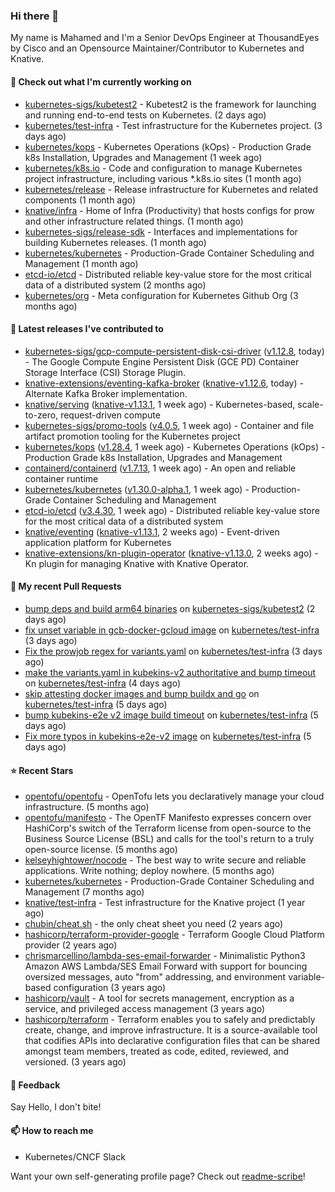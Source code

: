 ### Hi there 👋

My name is Mahamed and I'm a Senior DevOps Engineer at ThousandEyes by Cisco and an Opensource Maintainer/Contributor to Kubernetes and Knative.

#### 👷 Check out what I'm currently working on

- [kubernetes-sigs/kubetest2](https://github.com/kubernetes-sigs/kubetest2) - Kubetest2 is the framework for launching and running end-to-end tests on Kubernetes. (2 days ago)
- [kubernetes/test-infra](https://github.com/kubernetes/test-infra) - Test infrastructure for the Kubernetes project. (3 days ago)
- [kubernetes/kops](https://github.com/kubernetes/kops) - Kubernetes Operations (kOps) - Production Grade k8s Installation, Upgrades and Management (1 week ago)
- [kubernetes/k8s.io](https://github.com/kubernetes/k8s.io) - Code and configuration to manage Kubernetes project infrastructure, including various *.k8s.io sites (1 month ago)
- [kubernetes/release](https://github.com/kubernetes/release) - Release infrastructure for Kubernetes and related components (1 month ago)
- [knative/infra](https://github.com/knative/infra) - Home of Infra (Productivity) that hosts configs for prow and other infrastructure related things. (1 month ago)
- [kubernetes-sigs/release-sdk](https://github.com/kubernetes-sigs/release-sdk) - Interfaces and implementations for building Kubernetes releases. (1 month ago)
- [kubernetes/kubernetes](https://github.com/kubernetes/kubernetes) - Production-Grade Container Scheduling and Management (1 month ago)
- [etcd-io/etcd](https://github.com/etcd-io/etcd) - Distributed reliable key-value store for the most critical data of a distributed system (2 months ago)
- [kubernetes/org](https://github.com/kubernetes/org) - Meta configuration for Kubernetes Github Org (3 months ago)

#### 🔭 Latest releases I've contributed to

- [kubernetes-sigs/gcp-compute-persistent-disk-csi-driver](https://github.com/kubernetes-sigs/gcp-compute-persistent-disk-csi-driver) ([v1.12.8](https://github.com/kubernetes-sigs/gcp-compute-persistent-disk-csi-driver/releases/tag/v1.12.8), today) - The Google Compute Engine Persistent Disk (GCE PD) Container Storage Interface (CSI) Storage Plugin.
- [knative-extensions/eventing-kafka-broker](https://github.com/knative-extensions/eventing-kafka-broker) ([knative-v1.12.6](https://github.com/knative-extensions/eventing-kafka-broker/releases/tag/knative-v1.12.6), today) - Alternate Kafka Broker implementation.
- [knative/serving](https://github.com/knative/serving) ([knative-v1.13.1](https://github.com/knative/serving/releases/tag/knative-v1.13.1), 1 week ago) - Kubernetes-based, scale-to-zero, request-driven compute
- [kubernetes-sigs/promo-tools](https://github.com/kubernetes-sigs/promo-tools) ([v4.0.5](https://github.com/kubernetes-sigs/promo-tools/releases/tag/v4.0.5), 1 week ago) - Container and file artifact promotion tooling for the Kubernetes project
- [kubernetes/kops](https://github.com/kubernetes/kops) ([v1.28.4](https://github.com/kubernetes/kops/releases/tag/v1.28.4), 1 week ago) - Kubernetes Operations (kOps) - Production Grade k8s Installation, Upgrades and Management
- [containerd/containerd](https://github.com/containerd/containerd) ([v1.7.13](https://github.com/containerd/containerd/releases/tag/v1.7.13), 1 week ago) - An open and reliable container runtime
- [kubernetes/kubernetes](https://github.com/kubernetes/kubernetes) ([v1.30.0-alpha.1](https://github.com/kubernetes/kubernetes/releases/tag/v1.30.0-alpha.1), 1 week ago) - Production-Grade Container Scheduling and Management
- [etcd-io/etcd](https://github.com/etcd-io/etcd) ([v3.4.30](https://github.com/etcd-io/etcd/releases/tag/v3.4.30), 1 week ago) - Distributed reliable key-value store for the most critical data of a distributed system
- [knative/eventing](https://github.com/knative/eventing) ([knative-v1.13.1](https://github.com/knative/eventing/releases/tag/knative-v1.13.1), 2 weeks ago) - Event-driven application platform for Kubernetes
- [knative-extensions/kn-plugin-operator](https://github.com/knative-extensions/kn-plugin-operator) ([knative-v1.13.0](https://github.com/knative-extensions/kn-plugin-operator/releases/tag/knative-v1.13.0), 2 weeks ago) - Kn plugin for managing Knative with Knative Operator.

#### 🔨 My recent Pull Requests

- [bump deps and build arm64 binaries](https://github.com/kubernetes-sigs/kubetest2/pull/259) on [kubernetes-sigs/kubetest2](https://github.com/kubernetes-sigs/kubetest2) (2 days ago)
- [fix unset variable in gcb-docker-gcloud image](https://github.com/kubernetes/test-infra/pull/31946) on [kubernetes/test-infra](https://github.com/kubernetes/test-infra) (3 days ago)
- [Fix the prowjob regex for variants.yaml](https://github.com/kubernetes/test-infra/pull/31943) on [kubernetes/test-infra](https://github.com/kubernetes/test-infra) (3 days ago)
- [make the variants.yaml in kubekins-v2 authoritative and bump timeout](https://github.com/kubernetes/test-infra/pull/31912) on [kubernetes/test-infra](https://github.com/kubernetes/test-infra) (4 days ago)
- [skip attesting docker images and bump buildx and go](https://github.com/kubernetes/test-infra/pull/31903) on [kubernetes/test-infra](https://github.com/kubernetes/test-infra) (5 days ago)
- [bump kubekins-e2e v2 image build timeout](https://github.com/kubernetes/test-infra/pull/31902) on [kubernetes/test-infra](https://github.com/kubernetes/test-infra) (5 days ago)
- [Fix more typos in kubekins-e2e-v2 image](https://github.com/kubernetes/test-infra/pull/31897) on [kubernetes/test-infra](https://github.com/kubernetes/test-infra) (5 days ago)

#### ⭐ Recent Stars

- [opentofu/opentofu](https://github.com/opentofu/opentofu) - OpenTofu lets you declaratively manage your cloud infrastructure. (5 months ago)
- [opentofu/manifesto](https://github.com/opentofu/manifesto) - The OpenTF Manifesto expresses concern over HashiCorp&#39;s switch of the Terraform license from open-source to the Business Source License (BSL) and calls for the tool&#39;s return to a truly open-source license. (5 months ago)
- [kelseyhightower/nocode](https://github.com/kelseyhightower/nocode) - The best way to write secure and reliable applications. Write nothing; deploy nowhere. (5 months ago)
- [kubernetes/kubernetes](https://github.com/kubernetes/kubernetes) - Production-Grade Container Scheduling and Management (7 months ago)
- [knative/test-infra](https://github.com/knative/test-infra) - Test infrastructure for the Knative project (1 year ago)
- [chubin/cheat.sh](https://github.com/chubin/cheat.sh) - the only cheat sheet you need (2 years ago)
- [hashicorp/terraform-provider-google](https://github.com/hashicorp/terraform-provider-google) - Terraform Google Cloud Platform provider (2 years ago)
- [chrismarcellino/lambda-ses-email-forwarder](https://github.com/chrismarcellino/lambda-ses-email-forwarder) - Minimalistic Python3 Amazon AWS Lambda/SES Email Forward with support for bouncing oversized messages, auto &#34;from&#34; addressing, and environment variable-based configuration (3 years ago)
- [hashicorp/vault](https://github.com/hashicorp/vault) - A tool for secrets management, encryption as a service, and privileged access management (3 years ago)
- [hashicorp/terraform](https://github.com/hashicorp/terraform) - Terraform enables you to safely and predictably create, change, and improve infrastructure. It is a source-available tool that codifies APIs into declarative configuration files that can be shared amongst team members, treated as code, edited, reviewed, and versioned. (3 years ago)

#### 💬 Feedback

Say Hello, I don't bite!

#### 📫 How to reach me

- Kubernetes/CNCF Slack

Want your own self-generating profile page? Check out [readme-scribe](https://github.com/muesli/readme-scribe)!


